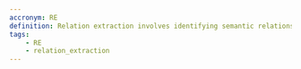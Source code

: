 ```yaml
---
accronym: RE
definition: Relation extraction involves identifying semantic relationships between entities mentioned in natural language text. There are two types of relation extraction methods, i.e. sentence-level RE and document-level RE, according to the scope of the text analyzed.
tags:
    - RE
    - relation_extraction
---
```


